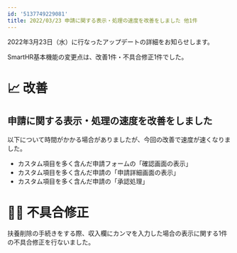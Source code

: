 ```yaml
---
id: '5137749229081'
title: 2022/03/23 申請に関する表示・処理の速度を改善をしました 他1件
---
```

2022年3月23日（水）に行なったアップデートの詳細をお知らせします。

SmartHR基本機能の変更点は、改善1件・不具合修正1件でした。

# 📈 改善

## 申請に関する表示・処理の速度を改善をしました

以下について時間がかかる場合がありましたが、今回の改善で速度が速くなりました。

- カスタム項目を多く含んだ申請フォームの「確認画面の表示」
- カスタム項目を多く含んだ申請の「申請詳細画面の表示」
- カスタム項目を多く含んだ申請の「承認処理」

# 👨‍⚕️ 不具合修正

扶養削除の手続きをする際、収入欄にカンマを入力した場合の表示に関する1件の不具合修正を行ないました。
